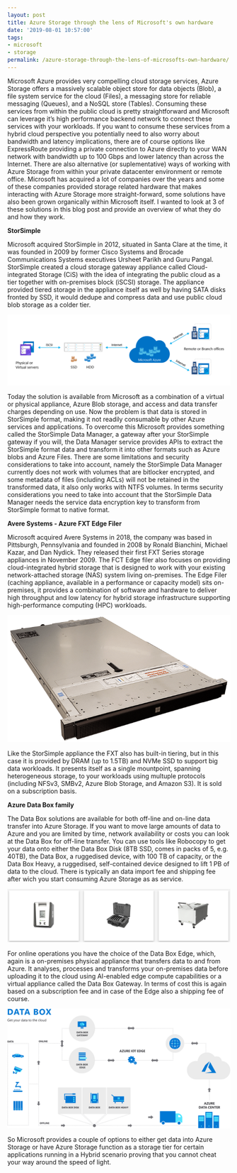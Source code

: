 ```yaml
---
layout: post
title: Azure Storage through the lens of Microsoft's own hardware
date: '2019-08-01 10:57:00'
tags:
- microsoft
- storage
permalink: /azure-storage-through-the-lens-of-microsofts-own-hardware/
---
```


Microsoft Azure provides very compelling cloud storage services, Azure Storage offers a massively scalable object store for data objects (Blob), a file system service for the cloud (Files), a messaging store for reliable messaging (Queues), and a NoSQL store (Tables). Consuming these services from within the public cloud is pretty straightforward and Microsoft can leverage it’s high performance backend network to connect these services with your workloads. If you want to consume these services from a hybrid cloud perspective you potentially need to also worry about bandwidth and latency implications, there are of course options like ExpressRoute providing a private connection to Azure directly to your WAN network with bandwidth up to 100 Gbps and lower latency than across the Internet. There are also alternative (or suplementative) ways of working with Azure Storage from within your private datacenter environment or remote office. Microsoft has acquired a lot of companies over the years and some of these companies provided storage related hardware that makes interacting with Azure Storage more straight-forward, some solutions have also been grown organically within Microsoft itself. I wanted to look at 3 of these solutions in this blog post and provide an overview of what they do and how they work.

**StorSimple**

Microsoft acquired StorSimple in 2012, situated in Santa Clare at the time, it was founded in 2009 by former Cisco Systems and Brocade Communications Systems executives Ursheet Parikh and Guru Pangal. StorSimple created a cloud storage gateway appliance called Cloud-integrated Storage (CiS) with the idea of integrating the public cloud as a tier together with on-premises block (iSCSI) storage. The appliance provided tiered storage in the appliance itself as well by having SATA disks fronted by SSD, it would dedupe and compress data and use public cloud blob storage as a colder tier.

<img src="/assets/img/storsimple.png">

Today the solution is available from Microsoft as a combination of a virtual or physical appliance, Azure Blob storage, and access and data transfer charges depending on use. Now the problem is that data is stored in StorSimple format, making it not readily consumable by other Azure services and applications. To overcome this Microsoft provides something called the StorSimple Data Manager, a gateway after your StorSimple gateway if you will, the Data Manager service provides APIs to extract the StorSimple format data and transform it into other formats such as Azure blobs and Azure Files. There are some limitations and security considerations to take into account, namely the StorSimple Data Manager currently does not work with volumes that are bitlocker encrypted, and some metadata of files (including ACLs) will not be retained in the transformed data, it also only works with NTFS volumes. In terms security considerations you need to take into account that the StorSimple Data Manager needs the service data encryption key to transform from StorSimple format to native format.

**Avere Systems - Azure FXT Edge Filer**

Microsoft acquired Avere Systems in 2018, the company was based in Pittsburgh, Pennsylvania and founded in 2008 by Ronald Bianchini, Michael Kazar, and Dan Nydick. They released their first FXT Series storage appliances in November 2009. The FCT Edge filer also focuses on providing cloud-integrated hybrid storage that is designed to work with your existing network-attached storage (NAS) system living on-premises. The Edge Filer (caching appliance, available in a performance or capacity model) sits on-premises, it provides a combination of software and hardware to deliver high throughput and low latency for hybrid storage infrastructure supporting high-performance computing (HPC) workloads.

<img src="/assets/img/model.png">

Like the StorSimple appliance the FXT also has built-in tiering, but in this case it is provided by DRAM (up to 1.5TB) and NVMe SSD to support big data workloads. It presents itself as a single mountpoint, spanning heterogeneous storage, to your workloads using multuple protocols (including NFSv3, SMBv2, Azure Blob Storage, and Amazon S3). It is sold on a subscription basis.

**Azure Data Box family**

The Data Box solutions are available for both off-line and on-line data transfer into Azure Storage. If you want to move large amounts of data to Azure and you are limited by time, network availability or costs you can look at the Data Box for off-line transfer. You can use tools like Robocopy to get your data onto either the Data Box Disk (8TB SSD, comes in packs of 5, e.g. 40TB), the Data Box, a ruggedised device, with 100 TB of capacity, or the Data Box Heavy, a ruggedised, self-contained device designed to lift 1 PB of data to the cloud. There is typically an data import fee and shipping fee after wich you start consuming Azure Storage as as service.

<img src="/assets/img/databox.png">

For online operations you have the choice of the Data Box Edge, which, again is a on-premises physical appliance that transfers data to and from Azure. It analyses, processes and transforms your on-premises data before uploading it to the cloud using AI-enabled edge compute capabilities or a virtual appliance called the Data Box Gateway. In terms of cost this is again based on a subscription fee and in case of the Edge also a shipping fee of course.

<img src="/assets/img/diagram-databox.svg">

So Microsoft provides a couple of options to either get data into Azure Storage or have Azure Storage function as a storage tier for certain applications running in a Hybrid scenario proving that you cannot cheat your way around the speed of light.


